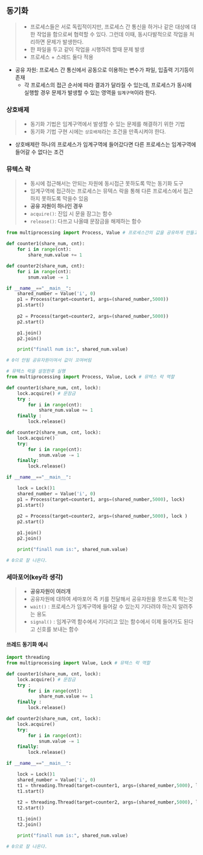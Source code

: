## 동기화
> * 프로세스들은 서로 독립적이지만, 프로세스 간 통신을 하거나 같은 대상에 대한 작업을 함으로써 협력할 수 있다. 그런데 이때, 동시다발적으로 작업을 처리하면 문제가 발생한다.
> * 한 파일을 두고 같이 작업을 시행하려 할때 문제 발생
> * 프로세스 + 스레드 둘다 적용

* 공유 자원: 프로세스 간 통신에서 공동으로 이용하는 변수가 파일, 입출력 기기등이 존재
  - 각 프로세스의 접근 순서에 따라 결과가 달라질 수 있는데, 프로세스가 동시에 실행할 경우 문제가 발생할 수 있는 영역을 `임계구역`이라 한다.

### 상호배제
> * 동기화 기법은 임계구역에서 발생할 수 있는 문제를 해결하기 위한 기법
> * 동기화 기법 구현 시에는 `상호배제`라는 조건을 만족시켜야 한다.

* 상호배제란 하나의 프로세스가 임계구역에 들어갔다면 다른 프로세스는 임계구역에 들어갈 수 없다는 조건

### 뮤텍스 락
> * 동시에 접근해서는 안되는 자원에 동시접근 못하도록 막는 동기화 도구
> * 임계구역에 접근하는 프로세스는 뮤텍스 락을 통해 다른 프로세스에서 접근하지 못하도록 막을수 있음
> * **공유 자원이 하나인 경우**
> * `acquire()`: 진입 시 문을 잠그는 함수
> * `release()`: 다쓰고 나올떄 문잠금을 해제하는 함수

```python
from multiprocessing import Process, Value # 프로세스간의 값을 공유하게 만들고 싶을때 사용하는 파이썬 생성자 함수

def counter1(share_num, cnt):
    for i in range(cnt):
        share_num.value += 1

def counter2(share_num, cnt):
    for i in range(cnt):
        snum.value -= 1

if __name__=="__main__":
    shared_number = Value('i', 0)
    p1 = Process(target=counter1, args=(shared_number,5000))
    p1.start()
    
    p2 = Process(target=counter2, args=(shared_number,5000))
    p2.start()

    p1.join()
    p2.join()

    print("finall num is:", shared_num.value)

# 0이 안됨 공유자원이여서 값이 꼬여버림

# 뮤텍스 락을 설정한후 실행
from multiprocessing import Process, Value, Lock # 뮤텍스 락 역할

def counter1(share_num, cnt, lock):
    lock.acquire() # 문잠금
    try :
        for i in range(cnt):
            share_num.value += 1
    finally :
        lock.release()

def counter2(share_num, cnt, lock):
    lock.acquire()
    try:
        for i in range(cnt):
            snum.value -= 1
    finally:
        lock.release()

if __name__=="__main__":

    lock = Lock()1
    shared_number = Value('i', 0)
    p1 = Process(target=counter1, args=(shared_number,5000), lock)
    p1.start()
    
    p2 = Process(target=counter2, args=(shared_number,5000), lock )
    p2.start()

    p1.join()
    p2.join()

    print("finall num is:", shared_num.value)

# 0으로 잘 나온다.

```

### 세마포어(key라 생각)
> * **공유자원이 여러개**
> * 공유자원에 대하여 세마포어 즉 키를 전달해서 공유자원을 못쓰도록 막는것
> * `wait()` : 프로세스가 임계구역에 들어갈 수 있는지 기다려야 하는지 알려주는 용도
> * `signal()` : 임계구역 함수에서 기다리고 있는 함수에서 이제 들어가도 된다고 신호를 보내는 함수

#### 쓰레드 동기화 예시
```python
import threading
from multiprocessing import Value, Lock # 뮤텍스 락 역할

def counter1(share_num, cnt, lock):
    lock.acquire() # 문잠금
    try :
        for i in range(cnt):
            share_num.value += 1
    finally :
        lock.release()

def counter2(share_num, cnt, lock):
    lock.acquire()
    try:
        for i in range(cnt):
            snum.value -= 1
    finally:
        lock.release()

if __name__=="__main__":

    lock = Lock()1
    shared_number = Value('i', 0)
    t1 = threading.Thread(target=counter1, args=(shared_number,5000), lock)
    t1.start()
    
    t2 = threading.Thread(target=counter2, args=(shared_number,5000), lock )
    t2.start()

    t1.join()
    t2.join()

    print("finall num is:", shared_num.value)

# 0으로 잘 나온다.

```